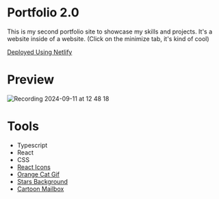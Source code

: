 # Portfolio 2.0 
This is my second portfolio site to showcase my skills and projects. It's a website inside of a website. (Click on the minimize tab, it's kind of cool)

[Deployed Using Netlify](https://main--pauleenaphanportfolio2.netlify.app/)

# Preview
![Recording 2024-09-11 at 12 48 18](https://github.com/user-attachments/assets/b95a5b4e-37fd-4f2a-a178-37d17e106d89)


# Tools 
- Typescript
- React
- CSS
- [React Icons](https://react-icons.github.io/react-icons)
- [Orange Cat Gif](https://tenor.com/view/hearts-cats-hungry-pets-meow-gif-10097081)
- [Stars Background](https://www.alamy.com/stock-photo-cute-cartoon-colorful-stars-seamless-vector-pattern-background-illustration-147768388.html)
- [Cartoon Mailbox](https://www.cleanpng.com/png-cartoon-pink-mailbox-smiling-mailbox-happy-mailbox-7900724/)

